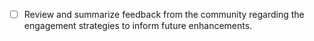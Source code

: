 - [ ] Review and summarize feedback from the community regarding the engagement strategies to inform future enhancements.